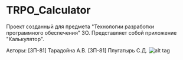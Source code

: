 # TRPO_Calculator
Проект созданный для предмета "Технологии разработки программного обеспечения" ЗО.
Представляет собой приложение "Калькулятор".



Авторы: [ЗП-81] Тарадойна А.В. [ЗП-81] Плугатырь С.Д.
![alt tag](https://api.travis-ci.com/AHKScripter/TRPO_Calculator.svg?branch=Master-Jedi)
